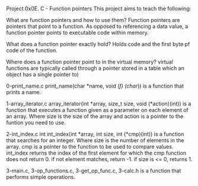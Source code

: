 Project 0x0E. C - Function pointers
This project aims to teach the following:

What are function pointers and how to use them?
Function pointers are pointers that point to a function. As opposed to
referencing a data value, a function pointer points to executable code within
memory.

What does a function pointer exactly hold?
Holds code and the first byte pf code of the function.

Where does a function pointer point to in the virtual memory?
virtual functions are typically called through a pointer stored in a table
which an object has a single pointer to)

0-print_name.c
print_name(char *name, void (*f) (char*)) is a function that prints a name.

1-array_iterator.c
array_iterator(int *array, size_t size, void (*action)(int)) is a function
that executes a function given as a parameter on each element of an array.
Where size is the size of the array and action is a pointer to the funtion you
need to use.

2-int_index.c
int int_index(int *array, int size, int (*cmp)(int)) is a function that
searches for an integer. Where size is the number of elements in the array.
cmp is a pointer to the function to be used to compare values.
int_index returns the index of the first element for which the cmp function
does not return 0. if not element matches, return -1. if size is <= 0, returns
1.

3-main.c, 3-op_functions.c, 3-get_op_func.c, 3-calc.h is a function that
performs simple operations. 